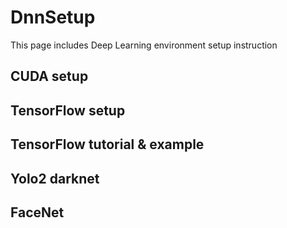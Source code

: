 # DnnSetup
This page includes Deep Learning environment setup instruction


## CUDA setup 

## TensorFlow setup 

## TensorFlow tutorial & example 

## Yolo2 darknet

## FaceNet

